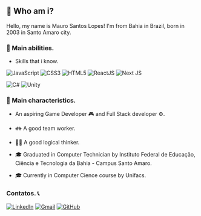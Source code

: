 ## 🎈 Who am i? 
Hello, my name is Mauro Santos Lopes! I'm from Bahia in Brazil, born in 2003 in Santo Amaro city.

### 🧾 Main abilities. 
- Skills that i know.

![JavaScript](https://img.shields.io/badge/JavaScript-000?style=for-the-badge&logo=javascript)
![CSS3](https://img.shields.io/badge/css3-%231572B6.svg?style=for-the-badge&logo=css3&logoColor=white)
![HTML5](https://img.shields.io/badge/html5-%23E34F26.svg?style=for-the-badge&logo=html5&logoColor=white)
![ReactJS](https://img.shields.io/badge/react-%2320232a.svg?style=for-the-badge&logo=react&logoColor=%2361DAFB)
![Next JS](https://img.shields.io/badge/Next-black?style=for-the-badge&logo=next.js&logoColor=white)

![C#](https://img.shields.io/badge/c%23-%23239120.svg?style=for-the-badge&logo=c-sharp&logoColor=white)
![Unity](https://img.shields.io/badge/unity-%23000000.svg?style=for-the-badge&logo=unity&logoColor=white)

### 🎨 Main characteristics. 
- An aspiring Game Developer 🎮 and Full Stack developer ⚙.

- 👪 A good team worker. 

- 👩‍💻 A good logical thinker. 

- 🎓 Graduated in Computer Technician by Instituto Federal de Educação, Ciência e Tecnologia da Bahia - Campus Santo Amaro. 

- 🎓 Currently in Computer Cience course by Unifacs. 

### Contatos. 📞
[![LinkedIn](https://img.shields.io/badge/linkedin-%230077B5.svg?style=for-the-badge&logo=linkedin&logoColor=white)](https://www.linkedin.com/in/mauro-santos-lopes-011b3025b/)
[![Gmail](https://img.shields.io/badge/Gmail-D14836?style=for-the-badge&logo=gmail&logoColor=white)](mailto:Mauro.slopes06@gmail.com)
[![GitHub](https://img.shields.io/badge/github-%23121011.svg?style=for-the-badge&logo=github&logoColor=white)](https://github.com/MauroSLopes)
